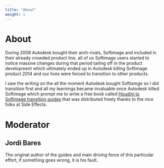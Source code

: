```yaml
---
title: "About"
weight: 1
---
```

# About

During 2008 Autodesk bought their arch-rivals, Softimage and included in their already crowded product line, all of us Softimage users started to notice massive changes during that period tailing off in the product development which ultimately ended up in Autodesk killing Softimage product 2014 and our lives were forced to transition to other products.

I saw the writing on the all the moment Autodesk bought Softiamge so I did transition first and all my learnings became invaluable once Autodesk killed Softimage which prompt me to write a free book called [Houdini to Softimage transition guides](https://www.sidefx.com/tutorials/softimage-to-houdini-transition-guide/) that was distributed freely thanks to the nice folks at Side Effects.


# Moderator

## Jordi Bares

The original author of the guides and main driving force of this particular effort, if something goes wrong, it is his fault.